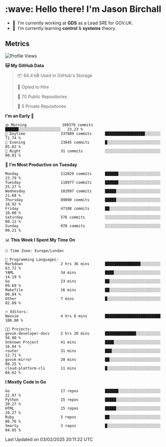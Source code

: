 <h1 align="left" id="jason-title">:wave: Hello there! I'm Jason Birchall</h1>

- :office: &nbsp;I'm currently working at **GDS** as a Lead SRE for GOV.UK.
- :seedling: &nbsp;I’m currently learning **control** & **systems** theory.

<h2>Metrics</h2>

<!--START_SECTION:waka-->
![Profile Views](http://img.shields.io/badge/Profile%20Views-0-blue)

**🐱 My GitHub Data** 

> 📦 64.4 kB Used in GitHub's Storage 
 > 
> 💼 Opted to Hire
 > 
> 📜 70 Public Repositories 
 > 
> 🔑 5 Private Repositories 
 > 
**I'm an Early 🐤** 

```text
🌞 Morning                109370 commits      ██████░░░░░░░░░░░░░░░░░░░   23.23 % 
🌆 Daytime                337809 commits      ██████████████████░░░░░░░   71.74 % 
🌃 Evening                23645 commits       █░░░░░░░░░░░░░░░░░░░░░░░░   05.02 % 
🌙 Night                  31 commits          ░░░░░░░░░░░░░░░░░░░░░░░░░   00.01 % 
```
📅 **I'm Most Productive on Tuesday** 

```text
Monday                   112029 commits      ██████░░░░░░░░░░░░░░░░░░░   23.79 % 
Tuesday                  118977 commits      ██████░░░░░░░░░░░░░░░░░░░   25.27 % 
Wednesday                102097 commits      █████░░░░░░░░░░░░░░░░░░░░   21.68 % 
Thursday                 89090 commits       █████░░░░░░░░░░░░░░░░░░░░   18.92 % 
Friday                   47108 commits       ██░░░░░░░░░░░░░░░░░░░░░░░   10.00 % 
Saturday                 576 commits         ░░░░░░░░░░░░░░░░░░░░░░░░░   00.12 % 
Sunday                   978 commits         ░░░░░░░░░░░░░░░░░░░░░░░░░   00.21 % 
```


📊 **This Week I Spent My Time On** 

```text
🕑︎ Time Zone: Europe/London

💬 Programming Languages: 
Markdown                 2 hrs 36 mins       ████████████████░░░░░░░░░   63.72 % 
YAML                     34 mins             ████░░░░░░░░░░░░░░░░░░░░░   14.19 % 
Go                       23 mins             ██░░░░░░░░░░░░░░░░░░░░░░░   09.69 % 
Makefile                 16 mins             ██░░░░░░░░░░░░░░░░░░░░░░░   06.84 % 
Other                    7 mins              █░░░░░░░░░░░░░░░░░░░░░░░░   02.89 % 

🔥 Editors: 
Neovim                   4 hrs 6 mins        █████████████████████████   100.00 % 

🐱‍💻 Projects: 
govuk-developer-docs     2 hrs 20 mins       ██████████████░░░░░░░░░░░   56.90 % 
Unknown Project          41 mins             ████░░░░░░░░░░░░░░░░░░░░░   16.94 % 
router                   31 mins             ███░░░░░░░░░░░░░░░░░░░░░░   12.71 % 
govuk-mirror             20 mins             ██░░░░░░░░░░░░░░░░░░░░░░░   08.25 % 
cloud-platform-cli       11 mins             █░░░░░░░░░░░░░░░░░░░░░░░░   04.62 % 
```

**I Mostly Code in Go** 

```text
Go                       17 repos            ██████░░░░░░░░░░░░░░░░░░░   22.97 % 
Python                   15 repos            █████░░░░░░░░░░░░░░░░░░░░   20.27 % 
HTML                     15 repos            █████░░░░░░░░░░░░░░░░░░░░   20.27 % 
Ruby                     5 repos             ██░░░░░░░░░░░░░░░░░░░░░░░   06.76 % 
Smarty                   3 repos             █░░░░░░░░░░░░░░░░░░░░░░░░   04.05 % 
```




 Last Updated on 03/02/2025 20:11:22 UTC
<!--END_SECTION:waka-->

<!-- links -->

[issues page]: https://github.com/jasonBirchall/jasonBirchall/issues "jasonBirchall/issues"

